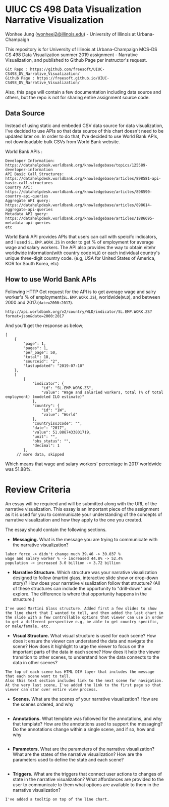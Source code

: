 # UIUC CS 498 Data Visualization Narrative Visualization

Wonhee Jung (wonheej2@illinois.edu) - University of Illinois at Urbana-Champaign

This repository is for University of Illinois at Urbana-Champaign MCS-DS CS 498 Data Visualization summer 2019 assignment - Narrative Visualization, and published to Github Page per instructor's request.

```
Git Repo : https://github.com/freesoft/UIUC-CS498_DV_Narrative_Visualization/
Github Page : https://freesoft.github.io/UIUC-CS498_DV_Narrative_Visualization/
```

Also, this page will contain a few documentation including data source and others, but the repo is not for sharing entire assignment source code. 

## Data Source

Instead of using static and embeded CSV data source for data visualization, I've decided to use APIs so that data source of this chart doesn't need to be updated later on. In order to do that, I've decided to use World Bank APIs, not downloadable bulk CSVs from World Bank website.

World Bank APIs : 

```
Developer Information: https://datahelpdesk.worldbank.org/knowledgebase/topics/125589-developer-information
API Basic Call Structures: https://datahelpdesk.worldbank.org/knowledgebase/articles/898581-api-basic-call-structures
Country API: https://datahelpdesk.worldbank.org/knowledgebase/articles/898590-country-api-queries
Aggregate API query: https://datahelpdesk.worldbank.org/knowledgebase/articles/898614-aggregate-api-queries
Metadata API query: https://datahelpdesk.worldbank.org/knowledgebase/articles/1886695-metadata-api-queries
etc
```

World Bank API provides APIs that users can call with speicifc indicators, and I used `SL.EMP.WORK.ZS` in order to get % of employment for average wage and salary workers. The API also provides the way to obtain eitehr worldwide information(with country code `WLD`) or each individual country's unique three-digit country code. (e.g, USA for United States of America, KOR for South Korea, etc)

## How to use World Bank APIs

Following HTTP Get request for the API is to get average wage and salry worker's % of employment(`SL.EMP.WORK.ZS`), worldwide(`WLD`), and between 2000 and 2017.(`date=2000:2017`).

```
http://api.worldbank.org/v2/country/WLD/indicator/SL.EMP.WORK.ZS?format=json&date=2000:2017
```
And you'll get the response as below;

```
[
    {
        "page": 1,
        "pages": 1,
        "per_page": 50,
        "total": 18,
        "sourceid": "2",
        "lastupdated": "2019-07-10"
    },
    [
        {
            "indicator": {
                "id": "SL.EMP.WORK.ZS",
                "value": "Wage and salaried workers, total (% of total employment) (modeled ILO estimate)"
            },
            "country": {
                "id": "1W",
                "value": "World"
            },
            "countryiso3code": "",
            "date": "2017",
            "value": 51.8887433801719,
            "unit": "",
            "obs_status": "",
            "decimal": 1
        },
     // more data, skipped
```
Which means that wage and salary workers' percentage in 2017 worldwide was 51.88%.


# Review Criteria

An essay will be required and will be submitted along with the URL of the narrative visualization. This essay is an important piece of the assignment as it is used for you to communicate your understanding of the concepts of narrative visualization and how they apply to the one you created.

The essay should contain the following sections.

* <b>Messaging.</b> What is the message you are trying to communicate with the narrative visualization?

```
labor force -> didn't change much 39.46 -> 39.037 %
wage and salary worker % -> increased 44.8% -> 52.4%
population -> increased 3.0 billion -> 3.72 billion

```

* <b>Narrative Structure.</b> Which structure was your narrative visualization designed to follow (martini glass, interactive slide show or drop-down story)? How does your narrative visualization follow that structure? (All of these structures can include the opportunity to "drill-down" and explore. The difference is where that opportunity happens in the structure.)

```
I've used Martini Glass structure. Added first a few slides to show the line chart that I wanted to tell, and then added the last chart in the slide with a few controllable options that viewer can use in order to get a different perspective e.g, be able to get country specific, or male/female, etc.
```

* <b>Visual Structure.</b> What visual structure is used for each scene? How does it ensure the viewer can understand the data and navigate the scene? How does it highlight to urge the viewer to focus on the important parts of the data in each scene? How does it help the viewer transition to other scenes, to understand how the data connects to the data in other scenes?

```
The top of each scene has HTML DIV layer that includes the message that each scene want to tell. 
Also this text section includes link to the next scene for navigation. 
At the very last scene, I've added the link to the first page so that viewer can star over entire view process. 
```

* <b>Scenes.</b> What are the scenes of your narrative visualization? How are the scenes ordered, and why

```

```

* <b>Annotations.</b> What template was followed for the annotations, and why that template? How are the annotations used to support the messaging? Do the annotations change within a single scene, and if so, how and why

```

```

* <b>Parameters.</b> What are the parameters of the narrative visualization? What are the states of the narrative visualization? How are the parameters used to define the state and each scene?

```

```

* <b>Triggers.</b> What are the triggers that connect user actions to changes of state in the narrative visualization? What affordances are provided to the user to communicate to them what options are available to them in the narrative visualization?

```
I've added a tooltip on top of the line chart.
```
